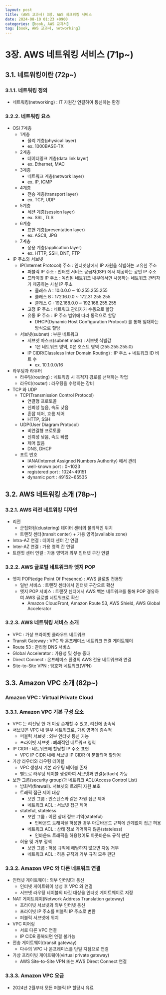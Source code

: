 ```yaml
---
layout: post
title: (AWS 교과서) 3장. AWS 네크워킹 서비스
date: 2024-08-10 01:23 +0900
categories: [book, AWS 교과서]
tag: [book, AWS 교과서, networking]
---
```


# 3장. AWS 네트워킹 서비스 (71p~)

## 3.1. 네트워킹이란 (72p~)

### 3.1.1. 네트워킹 정의

- 네트워킹(networking) : IT 자원간 연결하여 통신하는 환경

### 3.2.2. 네트워킹 요소

- OSI 7계층
  - 1계층
    - 물리 계층(physical layer)
    - ex. 1000BASE-TX
  - 2계층
    - 데이터링크 계층(data link layer)
    - ex. Ethernet, MAC
  - 3계층
    - 네트워크 계층(network layer)
    - ex. IP, ICMP
  - 4계층
    - 전송 계층(transport layer)
    - ex. TCP, UDP
  - 5계층
    - 세션 계층(session layer)
    - ex. SSL, TLS
  - 6계층
    - 표현 계층(presentation layer)
    - ex. ASCII, JPG
  - 7계층
    - 응용 계층(application layer)
    - ex. HTTP, SSH, DNT, FTP
- IP 주소와 서브넷
  - IP(Internet Protocol) 주소 : 인터넷상에서 IP 자원을 식별하는 고유한 주소
    - 퍼블릭 IP 주소 : 인터넷 서비스 공급자(ISP) 에서 제공하는 공인 IP 주소
    - 프라이빗 IP 주소 : 독립된 네트워크 내부에서만 사용하는 네트워크 관리자가 제공하는 사설 IP 주소
      - 클래스 A : 10.0.0.0 ~ 10.255.255.255
      - 클래스 B : 172.16.0.0 ~  172.31.255.255
      - 클래스 C : 192.168.0.0 ~ 192.168.255.255
    - 고정 IP 주소 : 네트워크 관리자가 수동으로 할당
    - 유동 IP 주소 : IP 주소 범위에 따라 동적으로 할당
      - DHCP(Dynamic Host Configuration Protocol) 를 통해 임대하는 방식으로 할당
  - 서브넷(subnet) : 부분 네트워크
    - 서브넷 마스크(subnet mask) : 서브넷 식별값
      - 1은 네트워크 영역, 0은 호스트 영역 (255.255.255.0)
    - IP CIDR(Classless Inter Domain Routing) : IP 주소 + 네트워크 ID 비트 수
      - ex. 10.1.0.0/16
- 라우팅과 라우터
  - 라우팅(routing) : 네트워킹 시 목적지 경로를 선택하는 작업
  - 라우터(router) : 라우팅을 수행하는 장비
- TCP 와 UDP
  - TCP(Transmission Control Protocol)
    - 연결형 프로토콜
    - 신뢰성 높음, 속도 낮음
    - 혼잡 제어, 흐름 제어
    - HTTP, SSH
  - UDP(User Diagram Protocol)
    - 비연결형 프로토콜
    - 신뢰성 낮음, 속도 빠름
    - 제어 없음
    - DNS, DHCP
  - 포트 번호
    - IANA(Internet Assigned Numbers Authority) 에서 관리
    - well-known port : 0~1023
    - registered port : 1024~49151
    - dynamic port : 49152~65535

## 3.2. AWS 네트워킹 소개 (78p~)

### 3.2.1. AWS 리전 네트워킹 디자인

- 리전
  - 군집화된(clustering) 데이터 센터의 물리적인 위치
  - 트랜짓 센터(transit center) + 가용 영역(available zone)
- Intra-AZ 연결 : 데이터 센터 간 연결
- Inter-AZ 연결 : 가용 영역 간 연결
- 트랜짓 센터 연결 : 가용 영역과 외부 인터넷 구간 연결

### 3.2.2. AWS 글로벌 네트워크와 엣지 POP

- 엣지 POP(edge Point Of Presence) : AWS 글로벌 전용망
  - 일반 서비스 : 트랜짓 센터에서 인터넷 구간으로 확산
  - 엣지 POP 서비스 : 트랜짓 센터에서 AWS 백본 네트워크를 통해 POP 경유하여 AWS 글로벌 네트워크로 확산
    - Amazon CloudFront, Amazon Route 53, AWS Shield, AWS Global Accelerator

### 3.2.3. AWS 네트워킹 서비스 소개

- VPC : 가상 프라이빗 클라우드 네트워크
- Transit Gateway : VPC 와 온프레미스 네트워크 연결 게이트웨이
- Route 53 : 관리형 DNS 서비스
- Global Accelerator : 가용성 및 성능 증대
- Direct Connect : 온프레미스 환경의 AWS 전용 네트워크와 연결
- Site-to-Site VPN : 암호화 네트워크(VPN)

## 3.3. Amazon VPC 소개 (82p~)

### Amazon VPC : Virtual Private Cloud

### 3.3.1. Amazon VPC 기본 구성 요소

- VPC 는 리전당 한 개 이상 존재할 수 있고, 리전에 종속적
- 서브넷은 VPC 내 일부 네트워크로, 가용 영역에 종속적
  - 퍼블릭 서브넷 : 외부 인터넷 통신 가능
  - 프라이빗 서브넷 : 폐쇄적인 네트워크 영역
- IP CIDR : 네트워크에 할당할 IP 주소 표현
  - VPC IP CIDR 내에 서브넷 IP CIDR 이 분할되어 할당됨
- 가상 라우터와 라우팅 테이블
  - VPC 생성시 기본 라우팅 테이블 존재
  - 별도로 라우팅 테이블 생성하여 서브넷과 연결(attach) 가능
- 보안 그룹(security group)과 네트워크 ACL(Access Control List)
  - 방화벽(firewall). 서브넷의 트래픽 자원 보호
  - 트래픽 접근 제어 대상
    - 보안 그룹 : 인스턴스와 같은 자원 접근 제어
    - 네트워크 ACL : 서브넷 접근 제어
  - stateful, stateless
    - 보안 그룹 : 이전 상태 정보 기억(stateful)
      - 인바운드 트래픽을 허용한 경우 아웃바운드 규칙에 관계없이 접근 허용
    - 네트워크 ACL : 상태 정보 기억하지 않음(stateless)
      - 인바운드 트래픽을 허용했어도 아웃바운드 규칙 판단
  - 허용 및 거부 정책
    - 보안 그룹 : 허용 규칙에 해당하지 않으면 자동 거부
    - 네트워크 ACL : 허용 규칙과 거부 규칙 모두 판단

### 3.3.2. Amazon VPC 와 다른 네트워크 연결

- 인터넷 게이트웨이 : 외부 인터넷과 통신
  - 인터넷 게이트웨이 생성 후 VPC 와 연결
  - 서브넷 라우팅 테이블의 타깃 대상을 인터넷 게이트웨이로 지정
- NAT 게이트웨이(Network Address Translation gateway)
  - 프라이빗 서브넷과 외부 인터넷 통신
  - 프라이빗 IP 주소를 퍼블릭 IP 주소로 변환
  - 퍼블릭 서브넷에 위치
- VPC 피어링
  - 서로 다른 VPC 연결
  - IP CIDR 중복되면 연결 불가능
- 전송 게이트웨이(transit gateway)
  - 다수의 VPC 나 온프레미스를 단일 지점으로 연결
- 가상 프라이빗 게이트웨이(virtual private gateway)
  - AWS Site-to-Site VPN 또는 AWS Direct Connect 연결

### 3.3.3. Amazon VPC 요금
  - 2024년 2월부터 모든 퍼블릭 IP 할당시 유료
